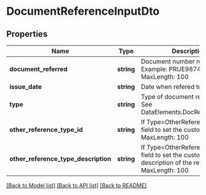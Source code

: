 # DocumentReferenceInputDto

## Properties
Name | Type | Description | Notes
------------ | ------------- | ------------- | -------------
**document_referred** | **string** | Document number referred. Example: PRUE98745631; MaxLength: 100 | 
**issue_date** | **string** | Date when refered to invoice | 
**type** | **string** | Type of document reference. See DataElements.DocReferenceType | 
**other_reference_type_id** | **string** | If Type&#x3D;OtherReference use this field to set the custom type ID; MaxLength: 100 | [optional] 
**other_reference_type_description** | **string** | If Type&#x3D;OtherReference use this field to set the custom description of the reference; MaxLength: 100 | [optional] 

[[Back to Model list]](../README.md#documentation-for-models) [[Back to API list]](../README.md#documentation-for-api-endpoints) [[Back to README]](../README.md)


